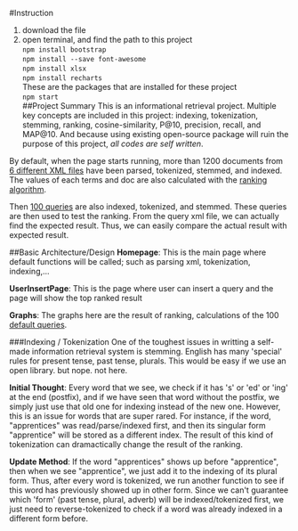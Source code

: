 
#Instruction
1. download the file <br/>
2. open terminal, and find the path to this project <br/>
`npm install bootstrap` <br/>
`npm install --save font-awesome` <br/>
`npm install xlsx` <br/>
`npm install recharts` <br/>
These are the packages that are installed for these project <br/>
`npm start` <br/>
##Project Summary
This is an informational retrieval project. Multiple key concepts are included in this project: indexing, tokenization, stemming, ranking, cosine-similarity, P@10, precision, recall, and MAP@10. And because using existing open-source package will ruin the purpose of this project, _all codes are self written_.

By default, when the page starts running, more than 1200 documents from [6 different XML files](./src/cfcFiles) have been parsed, tokenized, stemmed, and indexed. The values of each terms and doc are also calculated with the [ranking algorithm](https://janav.wordpress.com/2013/10/27/tf-idf-and-cosine-similarity/).

Then [100 queries](./src/queryFiles/cfquery.xml) are also indexed, tokenized, and stemmed. These queries are then used to test the ranking.  From the query xml file, we can actually find the expected result. Thus, we can easily compare the actual result with expected result.

##Basic Architecture/Design
**Homepage**: This is the main page where default functions will be called; such as parsing xml, tokenization, indexing,...

**UserInsertPage**: This is  the page where user can insert a query and the page will show the top ranked result

**Graphs**: The graphs here are the result of ranking, calculations of the 100 [default queries](./src/queryFiles/cfquery.xml).

###Indexing / Tokenization
One of the toughest issues in writting a self-made information retrieval system is stemming. English has many 'special' rules for present tense, past tense, plurals. This would be easy if we use an open library. but nope. not here. 

**Initial Thought**: Every word that we see, we check if it has 's' or 'ed' or 'ing' at the end (postfix), and if we have seen that word without the postfix, we simply just use that old one for indexing instead of the new one. However, this is an issue for words that are super rared. For instance, if the word, "apprentices" was read/parse/indexed first, and then its singular form "apprentice" will be stored as a different index. The result of this kind of tokenization can dramactically change the result of the ranking.

**Update Method**: If the word "apprentices" shows up before "apprentice", then when we see "apprentice", we just add it to the indexing of its plural form. Thus, after every word is tokenized, we run another function to see if this word has previously showed up in other form. Since we can't guarantee which 'form' (past tense, plural, adverb) will be indexed/tokenized first, we just need to reverse-tokenized to check if a word was already indexed in a different form before. 

